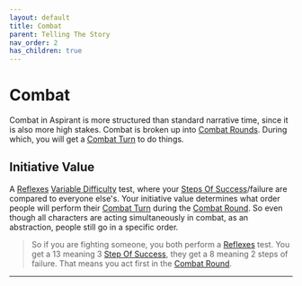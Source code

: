 ```yaml
---
layout: default
title: Combat
parent: Telling The Story
nav_order: 2
has_children: true
---
```


# Combat
Combat in Aspirant is more structured than standard narrative time, since it is also more high stakes. Combat is broken up into [Combat Rounds](Terminology#Combat%20Round). During which, you will get a [Combat Turn](Terminology#Combat%20Turn) to do things.

## Initiative Value
A [Reflexes](Agility#Reflexes) [Variable Difficulty](Skills#Variable%20Difficulty) test, where your [Steps Of Success](Skills#Step%20Of%20Success)/failure are compared to everyone else's. Your initiative value determines what order people will perform their [Combat Turn](Terminology#Combat%20Turn) during the [Combat Round](Terminology#Combat%20Round). So even though all characters are acting simultaneously in combat, as an abstraction, people still go in a specific order.

> So if you are fighting someone, you both perform a [Reflexes](Agility#Reflexes) test. You get a 13 meaning 3 [Step Of Success](Skills#Step%20Of%20Success), they get a 8 meaning 2 steps of failure. That means you act first in the [Combat Round](Terminology#Combat%20Round).

---